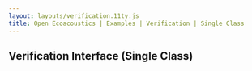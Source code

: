 ```yaml
---
layout: layouts/verification.11ty.js
title: Open Ecoacoustics | Examples | Verification | Single Class
---
```


<h2 class="grid-title">Verification Interface (Single Class)</h2>

<oe-verification-grid id="verification-grid" grid-size="8">
  <oe-verification verified="true" shortcut="Y"></oe-verification>
  <oe-verification verified="false" shortcut="N"></oe-verification>

  <oe-data-source slot="data-source" for="verification-grid" src="/public/kaleidoscope.csv" local>
  </oe-data-source>
</oe-verification-grid>
